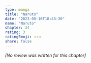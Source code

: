 ```yaml
---
type: manga
title: "Naruto"
date: "2023-08-16T18:43:30"
name: "Naruto"
chapter: 34
rating: 3
ratingEmoji: ⭐️⭐️⭐️
share: false
---
```


_[No review was written for this chapter]_
